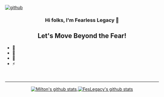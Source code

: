 [![github](https://user-images.githubusercontent.com/85396426/129545535-63b3ddcc-5687-4ef8-9b7a-6046c6c6a6d7.png)
](https://feslegacy.github.io/Portfolio/)


<div align="center">
<h3>Hi folks, I'm Fearless Legacy 👋</h3>
</div>

<div align="center">
<h2>Let's Move Beyond the Fear!</h2>
</div>





- :gem: 
- 🌱 
- 🥅  
- ⚡ 

<br>
<hr>
<center>
<a href="https://github.com/feslegacy">
 <img align="center" src="https://github-readme-stats.vercel.app/api?username=feslegacy&show_icons=true&theme=dark&line_height=40" alt="Milton's github stats"/>
 <img align="center" src="https://github-readme-stats.vercel.app/api/top-langs/?username=feslegacy&langs_count=5&theme=dark" alt="FesLegacy's github stats"/>
</a>
 </center>
  
